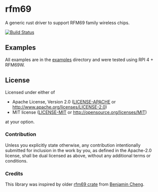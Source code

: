# rfm69
 A generic rust driver to support RFM69 family wireless chips.
 
 [![Build Status](https://api.travis-ci.com/almusil/rfm69.svg?branch=master)](https://travis-ci.com//almusil/rfm69)


## Examples

All examples are in the [examples](https://github.com/almusil/rfm69/tree/master/examples) directory and were tested
using RPI 4 + RFM69W. 

## License

Licensed under either of

- Apache License, Version 2.0 ([LICENSE-APACHE](LICENSE-APACHE) or
  http://www.apache.org/licenses/LICENSE-2.0)
- MIT license ([LICENSE-MIT](LICENSE-MIT) or http://opensource.org/licenses/MIT)

at your option.

### Contribution

Unless you explicitly state otherwise, any contribution intentionally submitted
for inclusion in the work by you, as defined in the Apache-2.0 license, shall be
dual licensed as above, without any additional terms or conditions.

### Credits

This library was inspired by older [rfm69 crate](https://github.com/lolzballs/rfm69) from
[Benjamin Cheng](https://github.com/lolzballs).
